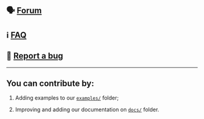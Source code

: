 ## 🗣 [Forum](https://github.com/GitPublisher/support/discussions/)

## ℹ️ [FAQ](https://github.com/GitPublisher/support/discussions/categories/faq)

## 🐞 [Report a bug](https://github.com/GitPublisher/support/issues/new?assignees=ricardodantas&labels=bug&template=bug_report.md&title=%F0%9F%90%9EBug%3A+)

***

## You can contribute by: 

1. Adding examples to our [`examples/`](https://github.com/GitPublisher/support/tree/main/examples) folder;

2. Improving and adding our documentation on [`docs/`](https://github.com/GitPublisher/support/tree/main/docs) folder.

